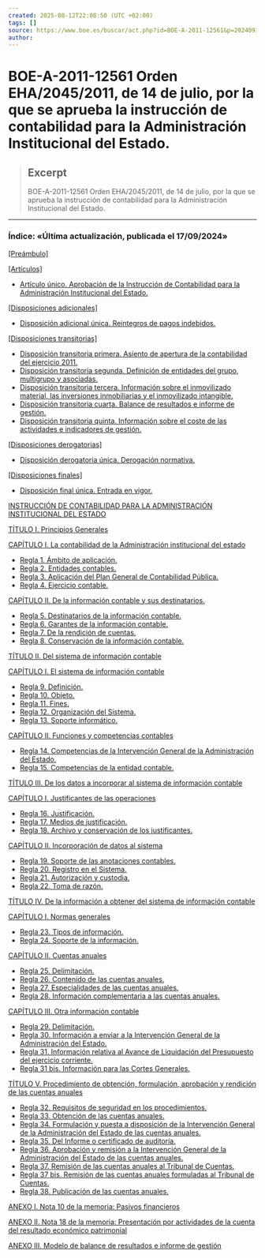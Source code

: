 ```yaml
---
created: 2025-08-12T22:08:50 (UTC +02:00)
tags: []
source: https://www.boe.es/buscar/act.php?id=BOE-A-2011-12561&p=20240917&tn=2
author: 
---
```


# BOE-A-2011-12561 Orden EHA/2045/2011, de 14 de julio, por la que se aprueba la instrucción de contabilidad para la Administración Institucional del Estado.

> ## Excerpt
> BOE-A-2011-12561 Orden EHA/2045/2011, de 14 de julio, por la que se aprueba la instrucción de contabilidad para la Administración Institucional del Estado.

---
### Índice: «Última actualización, publicada el 17/09/2024»

[\[Preámbulo\]](https://www.boe.es/buscar/act.php?id=BOE-A-2011-12561&p=20240917&tn=1#preambulo)

[\[Artículos\]](https://www.boe.es/buscar/act.php?id=BOE-A-2011-12561&p=20240917&tn=1#aunico)

-   [Artículo único. Aprobación de la Instrucción de Contabilidad para la Administración Institucional del Estado.](https://www.boe.es/buscar/act.php?id=BOE-A-2011-12561&p=20240917&tn=1#aunico)

[\[Disposiciones adicionales\]](https://www.boe.es/buscar/act.php?id=BOE-A-2011-12561&p=20240917&tn=1#daunica)

-   [Disposición adicional única. Reintegros de pagos indebidos.](https://www.boe.es/buscar/act.php?id=BOE-A-2011-12561&p=20240917&tn=1#daunica)

[\[Disposiciones transitorias\]](https://www.boe.es/buscar/act.php?id=BOE-A-2011-12561&p=20240917&tn=1#dtprimera)

-   [Disposición transitoria primera. Asiento de apertura de la contabilidad del ejercicio 2011.](https://www.boe.es/buscar/act.php?id=BOE-A-2011-12561&p=20240917&tn=1#dtprimera)
-   [Disposición transitoria segunda. Definición de entidades del grupo, multigrupo y asociadas.](https://www.boe.es/buscar/act.php?id=BOE-A-2011-12561&p=20240917&tn=1#dtsegunda)
-   [Disposición transitoria tercera. Información sobre el inmovilizado material, las inversiones inmobiliarias y el inmovilizado intangible.](https://www.boe.es/buscar/act.php?id=BOE-A-2011-12561&p=20240917&tn=1#dttercera)
-   [Disposición transitoria cuarta. Balance de resultados e informe de gestión.](https://www.boe.es/buscar/act.php?id=BOE-A-2011-12561&p=20240917&tn=1#dtcuarta)
-   [Disposición transitoria quinta. Información sobre el coste de las actividades e indicadores de gestión.](https://www.boe.es/buscar/act.php?id=BOE-A-2011-12561&p=20240917&tn=1#dtquinta)

[\[Disposiciones derogatorias\]](https://www.boe.es/buscar/act.php?id=BOE-A-2011-12561&p=20240917&tn=1#ddunica)

-   [Disposición derogatoria única. Derogación normativa.](https://www.boe.es/buscar/act.php?id=BOE-A-2011-12561&p=20240917&tn=1#ddunica)

[\[Disposiciones finales\]](https://www.boe.es/buscar/act.php?id=BOE-A-2011-12561&p=20240917&tn=1#dfunica)

-   [Disposición final única. Entrada en vigor.](https://www.boe.es/buscar/act.php?id=BOE-A-2011-12561&p=20240917&tn=1#dfunica)

[INSTRUCCIÓN DE CONTABILIDAD PARA LA ADMINISTRACIÓN INSTITUCIONAL DEL ESTADO](https://www.boe.es/buscar/act.php?id=BOE-A-2011-12561&p=20240917&tn=1#instruccion)

[TÍTULO I. Principios Generales](https://www.boe.es/buscar/act.php?id=BOE-A-2011-12561&p=20240917&tn=1#ti)

[CAPÍTULO I. La contabilidad de la Administración institucional del estado](https://www.boe.es/buscar/act.php?id=BOE-A-2011-12561&p=20240917&tn=1#ci)

-   [Regla 1. Ámbito de aplicación.](https://www.boe.es/buscar/act.php?id=BOE-A-2011-12561&p=20240917&tn=1#regla1)
-   [Regla 2. Entidades contables.](https://www.boe.es/buscar/act.php?id=BOE-A-2011-12561&p=20240917&tn=1#regla2)
-   [Regla 3. Aplicación del Plan General de Contabilidad Pública.](https://www.boe.es/buscar/act.php?id=BOE-A-2011-12561&p=20240917&tn=1#regla3)
-   [Regla 4. Ejercicio contable.](https://www.boe.es/buscar/act.php?id=BOE-A-2011-12561&p=20240917&tn=1#regla4)

[CAPÍTULO II. De la información contable y sus destinatarios.](https://www.boe.es/buscar/act.php?id=BOE-A-2011-12561&p=20240917&tn=1#cii)

-   [Regla 5. Destinatarios de la información contable.](https://www.boe.es/buscar/act.php?id=BOE-A-2011-12561&p=20240917&tn=1#regla5)
-   [Regla 6. Garantes de la información contable.](https://www.boe.es/buscar/act.php?id=BOE-A-2011-12561&p=20240917&tn=1#regla6)
-   [Regla 7. De la rendición de cuentas.](https://www.boe.es/buscar/act.php?id=BOE-A-2011-12561&p=20240917&tn=1#regla7)
-   [Regla 8. Conservación de la información contable.](https://www.boe.es/buscar/act.php?id=BOE-A-2011-12561&p=20240917&tn=1#regla8)

[TÍTULO II. Del sistema de información contable](https://www.boe.es/buscar/act.php?id=BOE-A-2011-12561&p=20240917&tn=1#tii)

[CAPÍTULO I. El sistema de información contable](https://www.boe.es/buscar/act.php?id=BOE-A-2011-12561&p=20240917&tn=1#ci-2)

-   [Regla 9. Definición.](https://www.boe.es/buscar/act.php?id=BOE-A-2011-12561&p=20240917&tn=1#regla9)
-   [Regla 10. Objeto.](https://www.boe.es/buscar/act.php?id=BOE-A-2011-12561&p=20240917&tn=1#regla10)
-   [Regla 11. Fines.](https://www.boe.es/buscar/act.php?id=BOE-A-2011-12561&p=20240917&tn=1#regla11)
-   [Regla 12. Organización del Sistema.](https://www.boe.es/buscar/act.php?id=BOE-A-2011-12561&p=20240917&tn=1#regla12)
-   [Regla 13. Soporte informático.](https://www.boe.es/buscar/act.php?id=BOE-A-2011-12561&p=20240917&tn=1#regla13)

[CAPÍTULO II. Funciones y competencias contables](https://www.boe.es/buscar/act.php?id=BOE-A-2011-12561&p=20240917&tn=1#cii-2)

-   [Regla 14. Competencias de la Intervención General de la Administración del Estado.](https://www.boe.es/buscar/act.php?id=BOE-A-2011-12561&p=20240917&tn=1#regla14)
-   [Regla 15. Competencias de la entidad contable.](https://www.boe.es/buscar/act.php?id=BOE-A-2011-12561&p=20240917&tn=1#regla15)

[TÍTULO III. De los datos a incorporar al sistema de información contable](https://www.boe.es/buscar/act.php?id=BOE-A-2011-12561&p=20240917&tn=1#tiii)

[CAPÍTULO I. Justificantes de las operaciones](https://www.boe.es/buscar/act.php?id=BOE-A-2011-12561&p=20240917&tn=1#ci-3)

-   [Regla 16. Justificación.](https://www.boe.es/buscar/act.php?id=BOE-A-2011-12561&p=20240917&tn=1#regla16)
-   [Regla 17. Medios de justificación.](https://www.boe.es/buscar/act.php?id=BOE-A-2011-12561&p=20240917&tn=1#regla17)
-   [Regla 18. Archivo y conservación de los justificantes.](https://www.boe.es/buscar/act.php?id=BOE-A-2011-12561&p=20240917&tn=1#regla18)

[CAPÍTULO II. Incorporación de datos al sistema](https://www.boe.es/buscar/act.php?id=BOE-A-2011-12561&p=20240917&tn=1#cii-3)

-   [Regla 19. Soporte de las anotaciones contables.](https://www.boe.es/buscar/act.php?id=BOE-A-2011-12561&p=20240917&tn=1#regla19)
-   [Regla 20. Registro en el Sistema.](https://www.boe.es/buscar/act.php?id=BOE-A-2011-12561&p=20240917&tn=1#regla20)
-   [Regla 21. Autorización y custodia.](https://www.boe.es/buscar/act.php?id=BOE-A-2011-12561&p=20240917&tn=1#regla21)
-   [Regla 22. Toma de razón.](https://www.boe.es/buscar/act.php?id=BOE-A-2011-12561&p=20240917&tn=1#regla22)

[TÍTULO IV. De la información a obtener del sistema de información contable](https://www.boe.es/buscar/act.php?id=BOE-A-2011-12561&p=20240917&tn=1#tiv)

[CAPÍTULO I. Normas generales](https://www.boe.es/buscar/act.php?id=BOE-A-2011-12561&p=20240917&tn=1#ci-4)

-   [Regla 23. Tipos de información.](https://www.boe.es/buscar/act.php?id=BOE-A-2011-12561&p=20240917&tn=1#regla23)
-   [Regla 24. Soporte de la información.](https://www.boe.es/buscar/act.php?id=BOE-A-2011-12561&p=20240917&tn=1#regla24)

[CAPÍTULO II. Cuentas anuales](https://www.boe.es/buscar/act.php?id=BOE-A-2011-12561&p=20240917&tn=1#cii-4)

-   [Regla 25. Delimitación.](https://www.boe.es/buscar/act.php?id=BOE-A-2011-12561&p=20240917&tn=1#regla25)
-   [Regla 26. Contenido de las cuentas anuales.](https://www.boe.es/buscar/act.php?id=BOE-A-2011-12561&p=20240917&tn=1#regla26)
-   [Regla 27. Especialidades de las cuentas anuales.](https://www.boe.es/buscar/act.php?id=BOE-A-2011-12561&p=20240917&tn=1#regla27)
-   [Regla 28. Información complementaria a las cuentas anuales.](https://www.boe.es/buscar/act.php?id=BOE-A-2011-12561&p=20240917&tn=1#regla28)

[CAPÍTULO III. Otra información contable](https://www.boe.es/buscar/act.php?id=BOE-A-2011-12561&p=20240917&tn=1#ciii)

-   [Regla 29. Delimitación.](https://www.boe.es/buscar/act.php?id=BOE-A-2011-12561&p=20240917&tn=1#regla29)
-   [Regla 30. Información a enviar a la Intervención General de la Administración del Estado.](https://www.boe.es/buscar/act.php?id=BOE-A-2011-12561&p=20240917&tn=1#regla30)
-   [Regla 31. Información relativa al Avance de Liquidación del Presupuesto del ejercicio corriente.](https://www.boe.es/buscar/act.php?id=BOE-A-2011-12561&p=20240917&tn=1#regla31)
-   [Regla 31 bis. Información para las Cortes Generales.](https://www.boe.es/buscar/act.php?id=BOE-A-2011-12561&p=20240917&tn=1#regla31bis)

[TÍTULO V. Procedimiento de obtención, formulación, aprobación y rendición de las cuentas anuales](https://www.boe.es/buscar/act.php?id=BOE-A-2011-12561&p=20240917&tn=1#tv)

-   [Regla 32. Requisitos de seguridad en los procedimientos.](https://www.boe.es/buscar/act.php?id=BOE-A-2011-12561&p=20240917&tn=1#regla32)
-   [Regla 33. Obtención de las cuentas anuales.](https://www.boe.es/buscar/act.php?id=BOE-A-2011-12561&p=20240917&tn=1#regla33)
-   [Regla 34. Formulación y puesta a disposición de la Intervención General de la Administración del Estado de las cuentas anuales.](https://www.boe.es/buscar/act.php?id=BOE-A-2011-12561&p=20240917&tn=1#regla34)
-   [Regla 35. Del Informe o certificado de auditoría.](https://www.boe.es/buscar/act.php?id=BOE-A-2011-12561&p=20240917&tn=1#regla35)
-   [Regla 36. Aprobación y remisión a la Intervención General de la Administración del Estado de las cuentas anuales.](https://www.boe.es/buscar/act.php?id=BOE-A-2011-12561&p=20240917&tn=1#regla36)
-   [Regla 37. Remisión de las cuentas anuales al Tribunal de Cuentas.](https://www.boe.es/buscar/act.php?id=BOE-A-2011-12561&p=20240917&tn=1#regla37)
-   [Regla 37 bis. Remisión de las cuentas anuales formuladas al Tribunal de Cuentas.](https://www.boe.es/buscar/act.php?id=BOE-A-2011-12561&p=20240917&tn=1#regla37bis)
-   [Regla 38. Publicación de las cuentas anuales.](https://www.boe.es/buscar/act.php?id=BOE-A-2011-12561&p=20240917&tn=1#regla38)

[ANEXO I. Nota 10 de la memoria: Pasivos financieros](https://www.boe.es/buscar/act.php?id=BOE-A-2011-12561&p=20240917&tn=1#ani)

[ANEXO II. Nota 18 de la memoria: Presentación por actividades de la cuenta del resultado económico patrimonial](https://www.boe.es/buscar/act.php?id=BOE-A-2011-12561&p=20240917&tn=1#anii)

[ANEXO III. Modelo de balance de resultados e informe de gestión](https://www.boe.es/buscar/act.php?id=BOE-A-2011-12561&p=20240917&tn=1#aniii)
